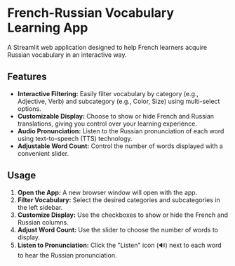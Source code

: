 # French-Russian Vocabulary Learning App

A Streamlit web application designed to help French learners acquire Russian vocabulary in an interactive way.

## Features

- **Interactive Filtering:** Easily filter vocabulary by category (e.g., Adjective, Verb) and subcategory (e.g., Color, Size) using multi-select options.
- **Customizable Display:** Choose to show or hide French and Russian translations, giving you control over your learning experience.
- **Audio Pronunciation:** Listen to the Russian pronunciation of each word using text-to-speech (TTS) technology.
- **Adjustable Word Count:** Control the number of words displayed with a convenient slider.

## Usage

1. **Open the App:** A new browser window will open with the app.
2. **Filter Vocabulary:** Select the desired categories and subcategories in the left sidebar.
3. **Customize Display:** Use the checkboxes to show or hide the French and Russian columns.
4. **Adjust Word Count:** Use the slider to choose the number of words to display.
5. **Listen to Pronunciation:** Click the "Listen" icon (🔊) next to each word to hear the Russian pronunciation.